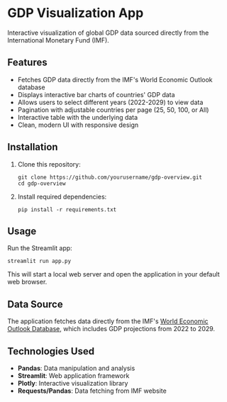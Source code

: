 # GDP Visualization App

Interactive visualization of global GDP data sourced directly from the International Monetary Fund (IMF).

## Features

- Fetches GDP data directly from the IMF's World Economic Outlook database
- Displays interactive bar charts of countries' GDP data
- Allows users to select different years (2022-2029) to view data
- Pagination with adjustable countries per page (25, 50, 100, or All)
- Interactive table with the underlying data
- Clean, modern UI with responsive design

## Installation

1. Clone this repository:

   ```
   git clone https://github.com/yourusername/gdp-overview.git
   cd gdp-overview
   ```

2. Install required dependencies:
   ```
   pip install -r requirements.txt
   ```

## Usage

Run the Streamlit app:

```
streamlit run app.py
```

This will start a local web server and open the application in your default web browser.

## Data Source

The application fetches data directly from the IMF's [World Economic Outlook Database](https://www.imf.org/en/Publications/WEO/weo-database/2024/October), which includes GDP projections from 2022 to 2029.

## Technologies Used

- **Pandas**: Data manipulation and analysis
- **Streamlit**: Web application framework
- **Plotly**: Interactive visualization library
- **Requests/Pandas**: Data fetching from IMF website
